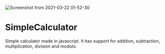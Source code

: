 ![Screenshot from 2021-03-22 01-52-30](https://user-images.githubusercontent.com/73971344/111927537-61d31500-8ab1-11eb-9a51-8d6ffdcace75.png)
# SimpleCalculator
Simple calculator made in javascript.
It has support for addition, subtraction, multiplication, division and modulo.
